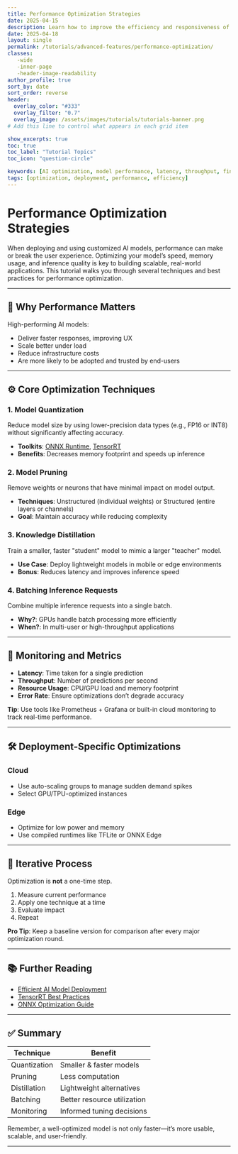 ```yaml
---
title: Performance Optimization Strategies
date: 2025-04-15
description: Learn how to improve the efficiency and responsiveness of your customized AI models through proven performance optimization techniques.
date: 2025-04-18
layout: single
permalink: /tutorials/advanced-features/performance-optimization/
classes:
   -wide
   -inner-page
   -header-image-readability
author_profile: true
sort_by: date
sort_order: reverse
header:
  overlay_color: "#333"
  overlay_filter: "0.7"
  overlay_image: /assets/images/tutorials/tutorials-banner.png
# Add this line to control what appears in each grid item

show_excerpts: true
toc: true
toc_label: "Tutorial Topics"
toc_icon: "question-circle"

keywords: [AI optimization, model performance, latency, throughput, fine-tuning]
tags: [optimization, deployment, performance, efficiency]
---
```


# Performance Optimization Strategies

When deploying and using customized AI models, performance can make or break the user experience. Optimizing your model’s speed, memory usage, and inference quality is key to building scalable, real-world applications. This tutorial walks you through several techniques and best practices for performance optimization.

---

## 🚀 Why Performance Matters

High-performing AI models:
- Deliver faster responses, improving UX
- Scale better under load
- Reduce infrastructure costs
- Are more likely to be adopted and trusted by end-users

---

## ⚙️ Core Optimization Techniques

### 1. **Model Quantization**
Reduce model size by using lower-precision data types (e.g., FP16 or INT8) without significantly affecting accuracy.

- **Toolkits**: [ONNX Runtime](https://onnxruntime.ai/), [TensorRT](https://developer.nvidia.com/tensorrt)
- **Benefits**: Decreases memory footprint and speeds up inference

### 2. **Model Pruning**
Remove weights or neurons that have minimal impact on model output.

- **Techniques**: Unstructured (individual weights) or Structured (entire layers or channels)
- **Goal**: Maintain accuracy while reducing complexity

### 3. **Knowledge Distillation**
Train a smaller, faster "student" model to mimic a larger "teacher" model.

- **Use Case**: Deploy lightweight models in mobile or edge environments
- **Bonus**: Reduces latency and improves inference speed

### 4. **Batching Inference Requests**
Combine multiple inference requests into a single batch.

- **Why?**: GPUs handle batch processing more efficiently
- **When?**: In multi-user or high-throughput applications

---

## 🧪 Monitoring and Metrics

- **Latency**: Time taken for a single prediction
- **Throughput**: Number of predictions per second
- **Resource Usage**: CPU/GPU load and memory footprint
- **Error Rate**: Ensure optimizations don’t degrade accuracy

**Tip**: Use tools like Prometheus + Grafana or built-in cloud monitoring to track real-time performance.

---

## 🛠️ Deployment-Specific Optimizations

### Cloud
- Use auto-scaling groups to manage sudden demand spikes
- Select GPU/TPU-optimized instances

### Edge
- Optimize for low power and memory
- Use compiled runtimes like TFLite or ONNX Edge

---

## 🔁 Iterative Process

Optimization is **not** a one-time step.

1. Measure current performance
2. Apply one technique at a time
3. Evaluate impact
4. Repeat

**Pro Tip**: Keep a baseline version for comparison after every major optimization round.

---

## 📚 Further Reading

- [Efficient AI Model Deployment](https://arxiv.org/abs/2203.00043)
- [TensorRT Best Practices](https://docs.nvidia.com/deeplearning/tensorrt/)
- [ONNX Optimization Guide](https://onnxruntime.ai/docs/performance/)

---

## ✅ Summary

| Technique              | Benefit                        |
|------------------------|-------------------------------|
| Quantization           | Smaller & faster models       |
| Pruning                | Less computation              |
| Distillation           | Lightweight alternatives      |
| Batching               | Better resource utilization   |
| Monitoring             | Informed tuning decisions     |

Remember, a well-optimized model is not only faster—it’s more usable, scalable, and user-friendly.

---



